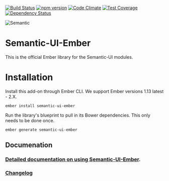 [![Build Status](https://travis-ci.org/Semantic-Org/Semantic-UI-Ember.svg)](https://travis-ci.org/Semantic-Org/Semantic-UI-Ember)
[![npm version](https://badge.fury.io/js/semantic-ui-ember.svg)](http://badge.fury.io/js/semantic-ui-ember)
[![Code Climate](https://codeclimate.com/github/Semantic-Org/Semantic-UI-Ember/badges/gpa.svg)](https://codeclimate.com/github/Semantic-Org/Semantic-UI-Ember)
[![Test Coverage](https://codeclimate.com/github/Semantic-Org/Semantic-UI-Ember/badges/coverage.svg)](https://codeclimate.com/github/Semantic-Org/Semantic-UI-Ember/coverage)
[![Dependency Status](https://david-dm.org/Semantic-Org/Semantic-UI-Ember.svg)](https://david-dm.org/Semantic-Org/Semantic-UI-Ember)

![Semantic](http://www.semantic-ui.com/images/logo.png)

# Semantic-UI-Ember

This is the official Ember library for the Semantic-UI modules.

# Installation

Install this add-on through Ember CLI. We support Ember versions 1.13 latest - 2.X.


```
ember install semantic-ui-ember
```

Run the library's blueprint to pull in its Bower dependencies. This only needs to be done once.

```
ember generate semantic-ui-ember
```

## Documenation

### [Detailed documentation on using Semantic-UI-Ember](http://Semantic-Org.github.io/Semantic-UI-Ember).

### [Changelog](CHANGELOG.md)
